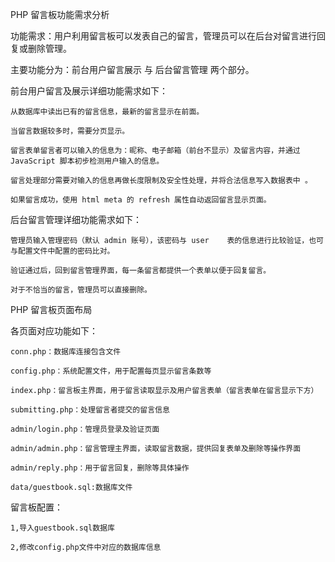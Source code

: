 
PHP 留言板功能需求分析

功能需求：用户利用留言板可以发表自己的留言，管理员可以在后台对留言进行回复或删除管理。

主要功能分为：前台用户留言展示 与 后台留言管理 两个部分。

前台用户留言及展示详细功能需求如下：

	从数据库中读出已有的留言信息，最新的留言显示在前面。

	当留言数据较多时，需要分页显示。
	
	留言表单留言者可以输入的信息为：昵称、电子邮箱（前台不显示）及留言内容，并通过 	JavaScript 脚本初步检测用户输入的信息。
	
	留言处理部分需要对输入的信息再做长度限制及安全性处理，并将合法信息写入数据表中	。
	
	如果留言成功，使用 html meta 的 refresh 属性自动返回留言显示页面。

后台留言管理详细功能需求如下：

	管理员输入管理密码（默认 admin 账号），该密码与 user 	表的信息进行比较验证，也可与配置文件中配置的密码比对。
	
	验证通过后，回到留言管理界面，每一条留言都提供一个表单以便于回复留言。
	
	对于不恰当的留言，管理员可以直接删除。
	

PHP 留言板页面布局

各页面对应功能如下：

	conn.php：数据库连接包含文件

	config.php：系统配置文件，用于配置每页显示留言条数等

	index.php：留言板主界面，用于留言读取显示及用户留言表单（留言表单在留言显示下方）

	submitting.php：处理留言者提交的留言信息

	admin/login.php：管理员登录及验证页面

	admin/admin.php：留言管理主界面，读取留言数据，提供回复表单及删除等操作界面

	admin/reply.php：用于留言回复，删除等具体操作

	data/guestbook.sql:数据库文件

留言板配置：

	1,导入guestbook.sql数据库

	2,修改config.php文件中对应的数据库信息




